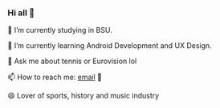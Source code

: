 ### Hi all 👋

🔭 I’m currently studying in BSU.

🌱 I’m currently learning Android Development and UX Design.

💬 Ask me about tennis or Eurovision lol

📫 How to reach me: [email](mailto:aliaksei.matsveyenak@gmail.com) 📧

😄 Lover of sports, history and music industry
